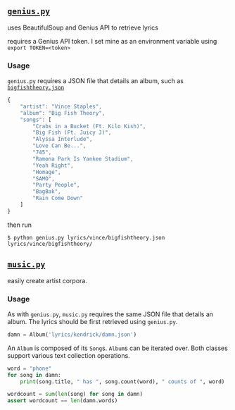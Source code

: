 ## [`genius.py`](genius.py)

uses BeautifulSoup and Genius API to retrieve lyrics 

requires a Genius API token. I set mine as an environment variable using `export TOKEN=<token>`

### Usage

`genius.py` requires a JSON file that details an album, such as [`bigfishtheory.json`](lyrics/vince/bigfishtheory.json)

```javascript
{
    "artist": "Vince Staples",
    "album": "Big Fish Theory",
    "songs": [
        "Crabs in a Bucket (Ft. Kilo Kish)",
        "Big Fish (Ft. Juicy J)",
        "Alyssa Interlude",
        "Love Can Be...",
        "745",
        "Ramona Park Is Yankee Stadium",
        "Yeah Right",
        "Homage",
        "SAMO",
        "Party People",
        "BagBak",
        "Rain Come Down"
    ]
}
```

then run

`$ python genius.py lyrics/vince/bigfishtheory.json lyrics/vince/bigfishtheory/`

## [`music.py`](music.py)

easily create artist corpora.

### Usage

As with `genius.py`, `music.py` requires the same JSON file that details an album. The lyrics should be first retrieved using `genius.py`.

```python
damn = Album('lyrics/kendrick/damn.json')
```

An `Album` is composed of its `Song`s. `Album`s can be iterated over. Both classes support various text collection operations.

```python
word = "phone"
for song in damn:
    print(song.title, " has ", song.count(word), " counts of ", word)

wordcount = sum(len(song) for song in damn)
assert wordcount == len(damn.words)
```
